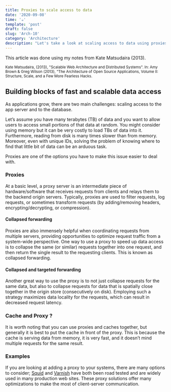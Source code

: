 ```yaml
---
title: Proxies to scale access to data
date: '2020-09-08'
time: '☕️'
template: 'post'
draft: false
slug: 'Arch-10'
category: 'Architecture'
description: "Let's take a look at scaling access to data using proxies with Kate Matsudaira"
---
```


This article was done using my notes from Kate Matsudaira (2013).

<sub>Kate Matsudaira, (2013), "Scalable Web Architecture and Distributed Systems". In: Amy Brown & Greg Wilson (2013), "The Architecture of Open Source Applications, Volume II: Structure, Scale, and a Few More Fearless Hacks.</sub>

## Building blocks of fast and scalable data access

As applications grow, there are two main challenges: scaling access to the app server and to the database.

Let’s assume you have many terabytes (TB) of data and you want to allow users to access small portions of that data at random. You might consider using memory but it can be very costly to load TBs of data into it. Furthermore, reading from disk is many times slower than from memory. Moreover, even with unique IDs, solving the problem of knowing where to find that little bit of data can be an arduous task.

Proxies are one of the options you have to make this issue easier to deal with.

### Proxies

At a basic level, a proxy server is an intermediate piece of hardware/software that receives requests from clients and relays them to the backend origin servers. Typically, proxies are used to filter requests, log requests, or sometimes transform requests (by adding/removing headers, encrypting/decrypting, or compression).

#### Collapsed forwarding

Proxies are also immensely helpful when coordinating requests from multiple servers, providing
opportunities to optimize request traffic from a system-wide perspective. One way to use a proxy to speed up data access is to collapse the same (or similar) requests together into one request, and then return the single result to the requesting clients. This is known as collapsed forwarding.

#### Collapsed and targeted forwarding 

Another great way to use the proxy is to not just collapse requests for the same data, but also to
collapse requests for data that is spatially close together in the origin store (consecutively on disk). Employing such a strategy maximizes data locality for the requests, which can result in decreased request latency.

### Cache and Proxy ?

It is worth noting that you can use proxies and caches together, but generally it is best to put the cache in front of the proxy. This is because the cache is serving data from memory, it is very fast, and it doesn’t mind multiple requests for the same result.

### Examples

If you are looking at adding a proxy to your systems, there are many options to consider; [Squid](http://www.squid-cache.org/) and [Varnish](http://varnish-cache.org/) have both been road tested and are widely used in many production web sites. These proxy solutions offer many optimizations to make the most of client-server communication.